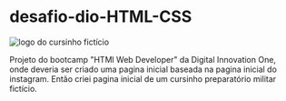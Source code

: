 # desafio-dio-HTML-CSS
![logo do cursinho fictício](https://user-images.githubusercontent.com/87396410/164999442-a923695e-3259-4d40-b6c7-97b1c5c82a4e.png)

Projeto do bootcamp "HTMl Web Developer" da Digital Innovation One, onde deveria ser criado uma pagina inicial baseada na pagina inicial do instagram. Então criei pagina inicial de um cursinho preparatório militar fictício.
